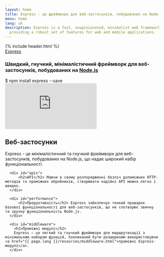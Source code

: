 ```yaml
---
layout: home
title: Express - це фреймворк для веб-застосунків, побудованих на Node.js
menu: home
lang: uk
description: Express is a fast, unopinionated, minimalist web framework for Node.js,
  providing a robust set of features for web and mobile applications.
---
```

<section id="home-content">
  {% include header.html %}
  <div id="overlay"></div>
  <div id="homepage-leftpane" class="pane">
    <section id="description">
        <div class="express"><a href="/">Express</a></div>
        <h1 class="description">Швидкий, гнучкий, мінімалістичний фреймворк для веб-застосунків, побудованих на <a href='https://nodejs.org/en/'>Node.js</a></h1>
    </section>
    <div id="install-command">$ npm install express --save</div>
  </div>
  <div id="homepage-rightpane" class="pane">
    <iframe title="KEYNOTE: Express, State of the Union by Doug Wilson, Express - YouTube" src="https://www.youtube.com/embed/HxGt_3F0ULg" frameborder="0" allowfullscreen></iframe>
  </div>
</section>

<section id="intro">

  <div id="boxes" class="clearfix">
      <div id="web-applications">
          <h2>Веб-застосунки</h2> Express - це мінімалістичний та гнучкий фреймворк для веб-застосунків, побудованих на Node.js, що надає широкий набір функціональності.
      </div>

      <div id="apis">
          <h2>API</h2> Маючи в свому розпорядженні безліч допоміжних HTTP-методів та проміжних обробників, створювати надійні API можна легко і швидко.
      </div>

      <div id="performance">
          <h2>Продуктивність</h2> Express забезпечує тонкий прошарок базової функціональності для веб-застосунків, що не спотворює звичну та зручну функціональність Node.js.
      </div>

      <div id="middleware">
        <h2>Проміжні модулі</h2>
        Express — це легкий та гнучкий фреймворк для маршрутизації з мінімальним набором функцій, покликаний бути розширеним використовуючи <a href="{{ page.lang }}/resources/middleware.html">проміжні Express-модулі</a>.
      </div>
  </div>

</section>
